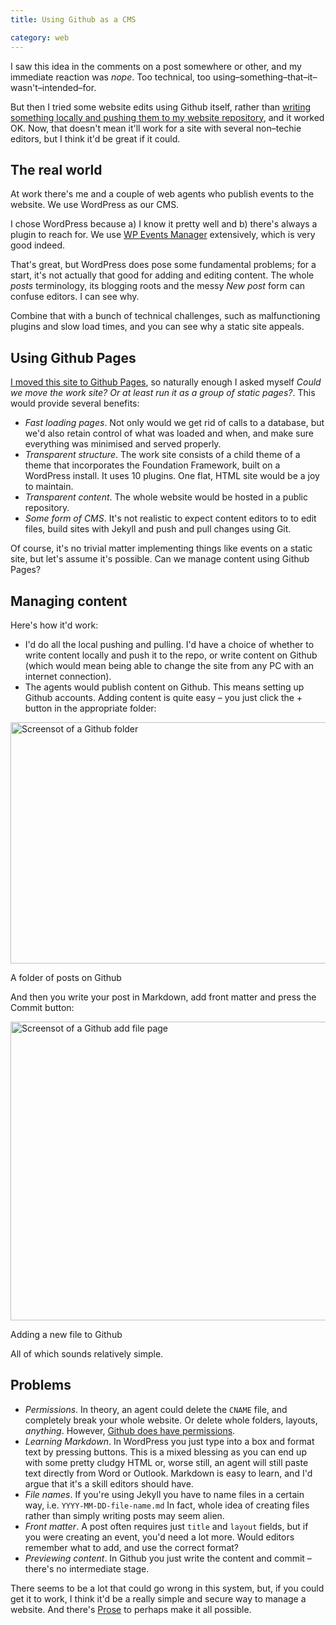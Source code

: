 ```yaml
---
title: Using Github as a CMS

category: web
---
```


I saw this idea in the comments on a post somewhere or other, and my immediate reaction was <i>nope</i>. Too technical, too using&#8211;something&#8211;that&#8211;it&#8211;wasn't&#8211;intended&#8211;for.

But then I tried some website edits using Github itself, rather than <a href="/2014/08/my-rig/">writing something locally and pushing them to my website repository</a>, and it worked OK. Now, that doesn't mean it'll work for a site with several non&#8211;techie editors, but I think it'd be great if it could.

## The real world

At work there's me and a couple of web agents who publish events to the website. We use WordPress as our CMS.

I chose WordPress because a) I know it pretty well and b) there's always a plugin to reach for. We use <a href="https://wp-events-plugin.com/">WP Events Manager</a> extensively, which is very good indeed.

That's great, but WordPress does pose some fundamental problems; for a start, it's not actually that good for adding and editing content. The whole *posts* terminology, its blogging roots and the messy <em>New post</em> form can confuse editors. I can see why.

Combine that with a bunch of technical challenges, such as malfunctioning plugins and slow load times, and you can see why a static site appeals.

## Using Github Pages

<a href="/2014/08/my-rig/">I moved this site to Github Pages</a>, so naturally enough I asked myself <i>Could we move the work site? Or at least run it as a group of static pages?</i>. This would provide several benefits:

- *Fast loading pages*. Not only would we get rid of calls to a database, but we'd also retain control of what was loaded and when, and make sure everything was minimised and served properly.
- *Transparent structure*. The work site consists of a child theme of a theme that incorporates the Foundation Framework, built on a WordPress install. It uses 10 plugins. One flat, HTML site would be a joy to maintain.
- *Transparent content*. The whole website would be hosted in a public repository.
- *Some form of CMS*. It's not realistic to expect content editors to to edit files, build sites with Jekyll and push and pull changes using Git.

Of course, it's no trivial matter implementing things like events on a static site, but let's assume it's possible. Can we manage content using Github Pages?

## Managing content

Here's how it'd work:

- I'd do all the local pushing and pulling. I'd have a choice of whether to write content locally and push it to the repo, or write content on Github (which would mean being able to change the site from any PC with an internet connection).
- The agents would publish content on Github. This means setting up Github accounts. Adding content is quite easy &#8211; you just click the + button in the appropriate folder:

<p><img src="https://dl.dropboxusercontent.com/u/6144461/assets/images/github-screenshot.jpg" alt="Screensot of a Github folder" height="386" width="800"></p>

<p class="figcaption">A folder of posts on Github</p>

And then you write your post in Markdown, add front matter and press the Commit button:

<p><img src="https://dl.dropboxusercontent.com/u/6144461/assets/images/github-add-page.jpg" alt="Screensot of a Github add file page" height="478" width="800"></p>

<p class="figcaption">Adding a new file to Github</p>

All of which sounds relatively simple.

## Problems

- *Permissions*. In theory, an agent could delete the `CNAME` file, and completely break your whole website. Or delete whole folders, layouts, *anything*. However, <a href="https://help.github.com/articles/permission-levels-for-an-organization-repository">Github does have permissions</a>.
- *Learning Markdown*. In WordPress you just type into a box and format text by pressing buttons. This is a mixed blessing as you can end up with some pretty cludgy HTML or, worse still, an agent will still paste text directly from Word or Outlook. Markdown is easy to learn, and I'd argue that it's a skill editors should have.
- *File names*. If you're using Jekyll you have to name files in a certain way, i.e. `YYYY-MM-DD-file-name.md` In fact, whole idea of creating files rather than simply writing posts may seem alien.
- *Front matter*. A post often requires just `title` and `layout` fields, but if you were creating an event, you'd need a lot more. Would editors remember what to add, and use the correct format?
- *Previewing content*. In Github you just write the content and commit &#8211; there's no intermediate stage.

There seems to be a lot that could go wrong in this system, but, if you could get it to work, I think it'd be a really simple and secure way to manage a website. And there's <a href="https://prose.io/#about">Prose</a> to perhaps make it all possible.
